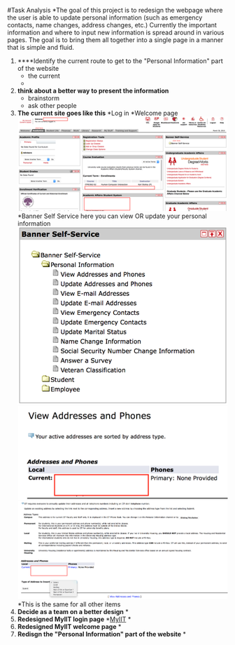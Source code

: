 #Task Analysis
*The goal of this project is to redesign the webpage where the user is able to update personal information (such as emergency
contacts, name changes, address changes, etc.) Currently the important information and where to input new information is spread around
in various pages. The goal is to bring them all together into a single page in a manner that is simple and fluid.

1. ****Identify the current route to get to the "Personal Information" part of the website
    * the current 
    *
2. **think about a better way to present the information**
    * brainstorm
    * ask other people
3. **The current site goes like this**
    *Log in 
    *Welcome page![Welcome](images/welcome-page.png)
    *Banner Self Service here you can view OR update your personal information ![Bannerself service](images/banner-self-service.png) 
   ![View adress](images/view-addresses.png)
   ![Update adress](images/update-address-phone.png) 
    *This is the same for all other items
4. **Decide as a team on a better design**
    * 
5. **Redesigned MyIIT login page**
    *[MyIIT](https://my.iit.edu/cp/home/displaylogin)
    * 
6. **Redesigned MyIIT welcome page**
    * 
7. **Redisgn the "Personal Information" part of the website**
    * 
